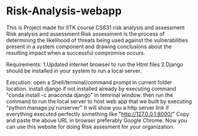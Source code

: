 # Risk-Analysis-webapp
This is Project made for IITK course CS631 risk analysis and assessment
Risk analysis and assessment:Risk assessment is the process of determining the likelihood of threats being used against the vulnerabilities present in a system component and drawing conclusions about the resulting impact when a successful compromise occurs.

Requirements:
1.Updated internet browser to run the Html files
2.Django should be installed in your system to run a local server.

Execution:
 open a Shell/terminal/command prompt in current folder location.
 install django if not installed already by executing command "conda install -c anaconda django" in temrinal window.
then run the command to run the local server to host web app that we built by executing "python manage.py runserver"
It will show you a http server link if everything executed perfectly something like "http://127.0.0.1:8000/"
Copy and paste the above URL in browser preferably Google Chrome.
 Now you can use this website for doing Risk assesment for your organization.
